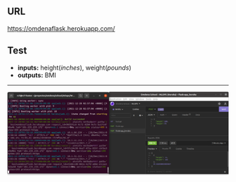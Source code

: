 ## URL 

https://omdenaflask.herokuapp.com/


## Test

- **inputs:** height(_inches_), weight(_pounds_)
- **outputs:** BMI

---

![screenshot](screenshots/post-response.png)
